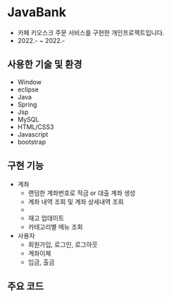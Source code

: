 # JavaBank
+ 카페 키오스크 주문 서비스를 구현한 개인프로젝트입니다.
 + 2022.- ~ 2022.-
## 사용한 기술 및 환경
+ Window
+ eclipse
+ Java
+ Spring
+ Jsp
+ MySQL
+ HTML/CSS3
+ Javascript
+ bootstrap

## 구현 기능
+ 계좌 
  + 랜덤한 계좌번호로 적금 or 대출 계좌 생성
  + 계좌 내역 조회 및 계좌 상세내역 조회
  + 
  + 재고 업데이트
  + 카테고리별 메뉴 조회
+ 사용자
  + 회원가입, 로그인, 로그아웃
  + 계좌이체
  + 입금, 출금
  
 ## 주요 코드
